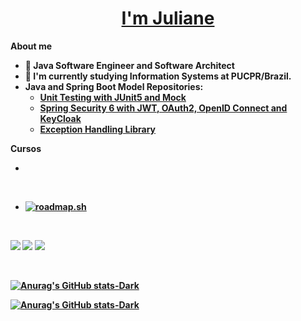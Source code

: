 <h1 align="center"><a href="https://github.com/JulianeMaran32"><b> I'm Juliane <b></a></h1>  

**About me**    
    
- :office: Java Software Engineer and Software Architect   
- :school: I'm currently studying Information Systems at PUCPR/Brazil. 
- Java and Spring Boot Model Repositories: <br>
  - [Unit Testing with JUnit5 and Mock](https://github.com/JulianeMaran32/unit-testing) <br>
  - [Spring Security 6 with JWT, OAuth2, OpenID Connect and KeyCloak](https://github.com/JulianeMaran32/spring-security) <br>
  - [Exception Handling Library](https://github.com/JulianeMaran32/my-libs) <br>

**Cursos**

- 

<br>

- [![roadmap.sh](https://roadmap.sh/card/tall/662bde9d4e8cd00d38bc0d71?variant=dark)](https://roadmap.sh)

<br>
    
[![](https://img.shields.io/badge/Gmail-D14836?style=for-the-badge&logo=gmail&logoColor=white)](julianemaran@gamil.com)
[![](https://img.shields.io/badge/LinkedIn-0077B5?style=for-the-badge&logo=linkedin&logoColor=white)](https://www.linkedin.com/in/juliane-maran-168b73133)
[![](https://img.shields.io/badge/GitHub-100000?style=for-the-badge&logo=github&logoColor=white)](https://github.com/JulianeMaran32)

<br>
    
[![Anurag's GitHub stats-Dark](https://github-readme-stats.vercel.app/api?username=JulianeMaran32&show_icons=true&theme=synthwave#gh-dark-mode-only)](https://github.com/anuraghazra/github-readme-stats#gh-dark-mode-only)  

[![Anurag's GitHub stats-Dark](https://github-readme-stats.vercel.app/api/top-langs/?username=JulianeMaran32&layout=compact&theme=synthwave&hide_border=true)](https://github.com/anuraghazra/github-readme-stats#gh-dark-mode-only)    

